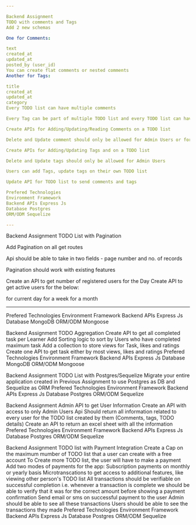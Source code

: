 ```yaml
---

Backend Assignment
TODO with comments and Tags
Add 2 new schemas

One for Comments:

text
created_at
updated_at
posted_by (user_id)
You can create flat comments or nested comments
Another for Tags:

title
created_at
updated_at
category
Every TODO list can have multiple comments

Every Tag can be part of multiple TODO list and every TODO list can have multiple tags

Create APIs for Adding/Updating/Reading Comments on a TODO list

Delete and Update comment should only be allowed for Admin Users or for the user who added the comments

Create APIs for Adding/Updating Tags and on a TODO list

Delete and Update tags should only be allowed for Admin Users

Users can add Tags, update tags on their own TODO list

Update API for TODO list to send comments and tags

Prefered Technologies
Environment Framework
Backend APIs Express Js
Database Postgres
ORM/ODM Sequelize

---
```


Backend Assignment
TODO List with Pagination

Add Pagination on all get routes

Api should be able to take in two fields - page number and no. of records

Pagination should work with existing features

Create an API to get number of registered users for the Day
Create API to get active users for the below:

for current day
for a week
for a month

---

Prefered Technologies
Environment Framework
Backend APIs Express Js
Database MongoDB
ORM/ODM Mongoose

Backend Assignment
TODO Aggregation
Create API to get all completed task per Learner
Add Sorting logic to sort by Users who have completed maximum task
Add a collection to store views for Task, likes and ratings
Create one API to get task either by most views, likes and ratings
Prefered Technologies
Environment Framework
Backend APIs Express Js
Database MongoDB
ORM/ODM Mongoose

Backend Assignment
TODO List with Postgres/Sequelize
Migrate your entire application created in Previous Assignment to use Postgres as DB and Sequelize as ORM
Prefered Technologies
Environment Framework
Backend APIs Express Js
Database Postgres
ORM/ODM Sequelize

Backend Assignment
Admin API to get User Information
Create an API with access to only Admin Users
Api Should return all information related to every user for the TODO list created by them (Comments, tags, TODO details)
Create an API to return an excel sheet with all the information
Prefered Technologies
Environment Framework
Backend APIs Express Js
Database Postgres
ORM/ODM Sequelize

Backend Assignment
TODO list with Payment Integration
Create a Cap on the maximum mumber of TODO list that a user can create with a free account
To Create more TODO list, the user will have to make a payment
Add two modes of payments for the app:
Subscription payments on monthly or yearly basis
Microtranscations to get access to additional features, like viewing other person's TODO list
All transactions should be verifiable on successful completion i.e. whenever a transaction is complete we should be able to verify that it was for the correct amount before showing a payment confirmation
Send email or sms on successful payment to the user
Admin should be able to see all these transactions
Users should be able to see the transactions they made
Prefered Technologies
Environment Framework
Backend APIs Express Js
Database Postgres
ORM/ODM Sequelize
